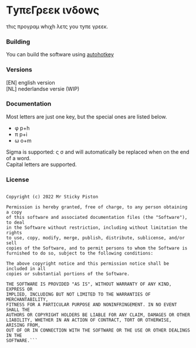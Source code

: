 # ΤyπεΓρεεκ ινδοwς
τhις προγραμ whιχh λετς yου τyπε γρεεκ.

### Building
You can build the software using [autohotkey](https://www.autohotkey.com/)

### Versions
[EN] english version  
[NL] nederlandse versie (WIP)

### Documentation
Most letters are just one key, but the special ones are listed below.
- φ p+h
- π p+i
- ω o+m

Sigma is supported: ς σ and will automatically be replaced when on the end of a word.  
Capital letters are supported.  

### License
```MIT License

Copyright (c) 2022 Mr Sticky Piston

Permission is hereby granted, free of charge, to any person obtaining a copy
of this software and associated documentation files (the "Software"), to deal
in the Software without restriction, including without limitation the rights
to use, copy, modify, merge, publish, distribute, sublicense, and/or sell
copies of the Software, and to permit persons to whom the Software is
furnished to do so, subject to the following conditions:

The above copyright notice and this permission notice shall be included in all
copies or substantial portions of the Software.

THE SOFTWARE IS PROVIDED "AS IS", WITHOUT WARRANTY OF ANY KIND, EXPRESS OR
IMPLIED, INCLUDING BUT NOT LIMITED TO THE WARRANTIES OF MERCHANTABILITY,
FITNESS FOR A PARTICULAR PURPOSE AND NONINFRINGEMENT. IN NO EVENT SHALL THE
AUTHORS OR COPYRIGHT HOLDERS BE LIABLE FOR ANY CLAIM, DAMAGES OR OTHER
LIABILITY, WHETHER IN AN ACTION OF CONTRACT, TORT OR OTHERWISE, ARISING FROM,
OUT OF OR IN CONNECTION WITH THE SOFTWARE OR THE USE OR OTHER DEALINGS IN THE
SOFTWARE.```
